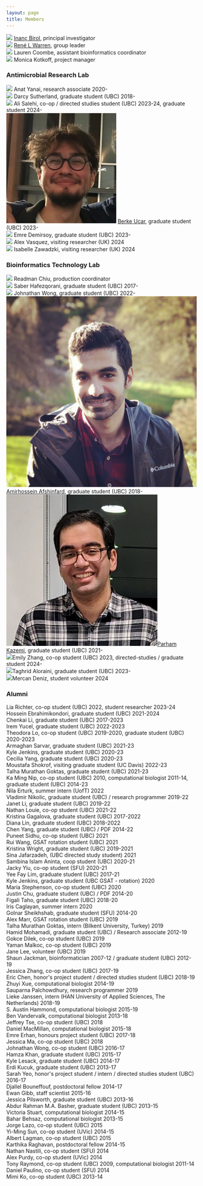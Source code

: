 ```yaml
---
layout: page
title: Members
---
```


<img class="avatar" src="assets/avatars/ibirol.jpeg"> [Inanç Birol](https://www.bcgsc.ca/people/inanc-birol), principal investigator  <br>
<img class="avatar" src="assets/avatars/rwarren.png"> [René L Warren](https://www.bcgsc.ca/people/rene-warren), group leader  <br>
<img class="avatar" src="assets/avatars/lcoombe.jpg"> Lauren Coombe, assistant bioinformatics coordinator  <br>
<img class="avatar" src="assets/avatars/noavatar.jpg"> Monica Kotkoff, project manager <br>

### Antimicrobial Research Lab
<img class="avatar" src="assets/avatars/noavatar.jpg"> Anat Yanai, research associate 2020-<br>
<img class="avatar" src="assets/avatars/dsutherland.jpg"> Darcy Sutherland, graduate student (UBC) 2018-<br>
<img class="avatar" src="assets/avatars/noavatar.jpg"> Ali Salehi, co-op / directed studies student (UBC) 2023-24, graduate student 2024-<br>
<img class="avatar" src="assets/avatars/bucar.jpg"> [Berke Ucar](https://berkeucar.github.io), graduate student (UBC) 2023-<br>
<img class="avatar" src="assets/avatars/noavatar.jpg"> Emre Demirsoy, graduate student (UBC) 2023-<br>
<img class="avatar" src="assets/avatars/noavatar.jpg"> Alex Vasquez, visiting researcher (UK) 2024<br>
<img class="avatar" src="assets/avatars/noavatar.jpg"> Isabelle Zawadzki, visiting researcher (UK) 2024<br>

### Bioinformatics Technology Lab 
<img class="avatar" src="assets/avatars/rchiu.jpg"> Readman Chiu, production coordinator <br>
<img class="avatar" src="assets/avatars/shafezqorani.png"> Saber Hafezqorani, graduate student (UBC) 2017-<br>
<img class="avatar" src="assets/avatars/noavatar.jpg"> Johnathan Wong, graduate student (UBC) 2022-<br>
<img class="avatar" src="assets/avatars/aafshinfard.jpg"> [Amirhossein Afshinfard](member/aafshinfard), graduate student (UBC) 2018-<br>
<img class="avatar" src="assets/avatars/pkazemi.jpg">[Parham Kazemi](https://parham-k.github.io), graduate student (UBC) 2021-<br>
<img class="avatar" src="assets/avatars/noavatar.jpg">Emily Zhang, co-op student (UBC) 2023, directed-studies / graduate student 2024-<br>
<img class="avatar" src="assets/avatars/noavatar.jpg">Taghrid Aloraini, graduate student (UBC) 2023-<br>
<img class="avatar" src="assets/avatars/noavatar.jpg">Mercan Deniz, student volunteer 2024<br>


### Alumni
Lia Richter, co-op student (UBC) 2022, student researcher 2023-24<br>
Hossein Ebrahimikondori, graduate student (UBC) 2021-2024<br>
Chenkai Li, graduate student (UBC) 2017-2023<br>
Irem Yucel, graduate student (UBC) 2022-2023<br>
Theodora Lo, co-op student (UBC) 2019-2020, graduate student (UBC) 2020-2023<br>
Armaghan Sarvar, graduate student (UBC) 2021-23<br>
Kyle Jenkins, graduate student (UBC) 2020-23<br>
Cecilia Yang, graduate student (UBC) 2020-23<br>
Moustafa Shokrof, visiting graduate student (UC Davis) 2022-23<br>
Talha Murathan Goktas, graduate student (UBC) 2021-23<br>
Ka Ming Nip, co-op student (UBC) 2010, computational biologist 2011-14, graduate student (UBC) 2014-23<br>
Nila Erturk, summer intern (UofT) 2022<br>
Vladimir Nikolic, graduate student (UBC) / research programmer 2019-22<br>
Janet Li, graduate student (UBC) 2019-22<br>
Nathan Louie, co-op student (UBC) 2021-22<br>
Kristina Gagalova, graduate student (UBC) 2017-2022<br>
Diana Lin, graduate student (UBC) 2018-2022<br>
Chen Yang, graduate student (UBC) / PDF 2014-22<br>
Puneet Sidhu, co-op student (UBC) 2021<br>
Rui Wang, GSAT rotation student (UBC) 2021<br>
Kristina Wright, graduate student (UBC) 2019-2021<br>
Sina Jafarzadeh, (UBC directed study student) 2021<br>
Sambina Islam Aninta, coop student (UBC) 2020-21<br>
Jacky Yiu, co-op student (SFU) 2020-21<br>
Yee Fay Lim, graduate student (UBC) 2017-21<br>
Kyle Jenkins, graduate student (UBC GSAT - rotation) 2020<br>
Maria Stephenson, co-op student (UBC) 2020<br>
Justin Chu, graduate student (UBC) / PDF 2014-20<br>
Figali Taho, graduate student (UBC) 2018-20<br>
Iris Caglayan, summer intern 2020<br>
Golnar Sheikhshab, graduate student (SFU) 2014-20<br>
Alex Marr, GSAT rotation student (UBC) 2019<br>
Talha Murathan Goktas, intern (Bilkent University, Turkey) 2019<br>
Hamid Mohamadi, graduate student (UBC) / Research associate 2012-19<br>
Gokce Dilek, co-op student (UBC) 2019<br>
Yaman Malkoc, co-op student (UBC) 2019<br>
Jane Lee, volunteer (UBC) 2019<br>
Shaun Jackman, bioinformatician 2007-12 / graduate student (UBC) 2012-19<br>
Jessica Zhang, co-op student (UBC) 2017-19<br>
Eric Chen, honor's project student / directed studies student (UBC) 2018-19<br>
Zhuyi Xue, computational biologist 2014-19<br>
Sauparna Palchowdhury, research programmer 2019<br>
Lieke Janssen, intern (HAN University of Applied Sciences, The Netherlands) 2018-19<br>
S. Austin Hammond, computational biologist 2015-19<br>
Ben Vandervalk, computational biologist 2013-18<br>
Jeffrey Tse, co-op student (UBC) 2018<br>
Daniel MacMillan, computational biologist 2015-18<br>
Emre Erhan, honours project student (UBC) 2017-18<br>
Jessica Ma, co-op student (UBC) 2018<br>
Johnathan Wong, co-op student (UBC) 2016-17<br>
Hamza Khan, graduate student (UBC) 2015-17<br>
Kyle Lesack, graduate student (UBC) 2014-17<br>
Erdi Kucuk, graduate student (UBC) 2013-17<br>
Sarah Yeo, honor's project student / intern / directed studies student (UBC) 2016-17<br>
Djallel Bouneffouf, postdoctoral fellow 2014-17<br>
Ewan Gibb, staff scientist 2015-16<br>
Jessica Pilsworth, graduate student (UBC) 2013-16<br>
Abdur Rahman M.A. Basher, graduate student (UBC) 2013-15<br>
Victoria Stuart, computational biologist 2014-15<br>
Bahar Behsaz, computational biologist 2013-15<br>
Jorge Lazo, co-op student (UBC) 2015<br>
Yi-Ming Sun, co-op student (UVic) 2014-15<br>
Albert Lagman, co-op student (UBC) 2015<br>
Karthika Raghavan, postdoctoral fellow 2014-15<br>
Nathan Nastili, co-op student (SFU) 2014<br>
Alex Purdy, co-op student (UVic) 2014<br>
Tony Raymond, co-op student (UBC) 2009, computational biologist 2011-14<br>
Daniel Paulino, co-op student (SFU) 2014<br>
Mimi Ko, co-op student (UBC) 2013-14<br>
